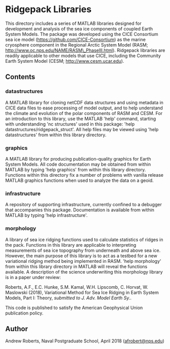 # Ridgepack Libraries

This directory includes a series of MATLAB libraries designed for development
and analysis of the sea ice components of coupled Earth System Models. The
package was developed using the CICE Consortium sea ice model (https://github.com/CICE-Consortium) as the marine cryosphere component in the Regional Arctic System Model (RASM; http://www.oc.nps.edu/NAME/RASM\_PhaseIII.html).  Ridgepack libraries are 
readily applicable to other models that use CICE, including the Community Earth
System Model (CESM; http://www.cesm.ucar.edu). 

## Contents

### datastructures

A MATLAB library for cloning netCDF data structures and using metadata in CICE 
data files to ease processing of model output, and to help understand the climate 
and evolution of the polar components of RASM and CESM.  For an introduction
to this library, use the MATLAB 'help' command, starting with understanding
'nc structures' used in this package:  'help datastructures/ridgepack\_struct'.  All
help files may be viewed using 'help datastructures' from within this library
directory.


### graphics

A MATLAB library for producing publication-quality graphics for Earth System Models. 
All code documentation may be obtained from within MATLAB by typing 'help graphics' from within this library directory.  Functions within this directory fix a number of problems with vanilla release MATLAB graphics functions when used to analyze the data on a geoid. 


### infrastructure

A repository of supporting infrastructure, currently confined to a debugger that accompanies this package. Documentation is available from within MATLAB by typing
'help infrastructure'.


### morphology

A library of sea ice ridging functions used to calculate statistics of ridges in the pack.  Functions in this library are applicable to interpreting measurements of 
sea ice topography from underneath and above sea ice.  However, the main purpose of this library is to act as a testbed for a new variational ridging method being implemented in RASM. 'help morphology' from within this library directory in MATLAB will
reveal the functions available.  A description of the science underwriting this 
morphology library is in a paper under review:

Roberts, A.F., E.C. Hunke, S.M. Kamal, W.H. Lipscomb, C. Horvat, W. Maslowski (2018),
Variational Method for Sea Ice Ridging in Earth System Models, Part I: Theory, *submitted to J. Adv. Model Earth Sy.*.

This code is published to satisfy the American Geophysical Union publication policy.  

## Author
Andrew Roberts, Naval Postgraduate School, April 2018 (afrobert@nps.edu)


